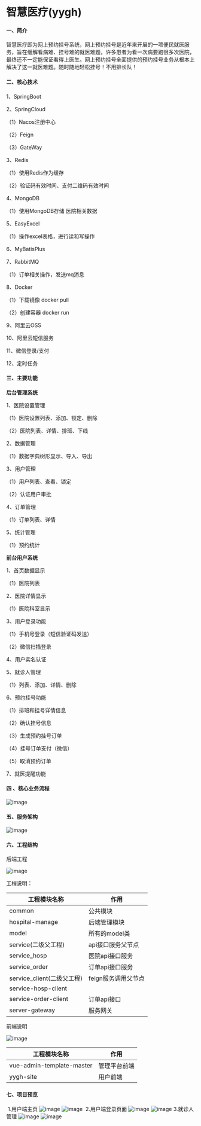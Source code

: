 

# 智慧医疗(yygh)

#### 一、简介

​	智慧医疗即为网上预约挂号系统，网上预约挂号是近年来开展的一项便民就医服务，旨在缓解看病难、挂号难的就医难题，许多患者为看一次病要跑很多次医院，最终还不一定能保证看得上医生。网上预约挂号全面提供的预约挂号业务从根本上解决了这一就医难题。随时随地轻松挂号！不用排长队！

####  二、核心技术

1、SpringBoot

2、SpringCloud

（1）Nacos注册中心

（2）Feign

（3）GateWay

3、Redis

（1）使用Redis作为缓存

（2）验证码有效时间、支付二维码有效时间

4、MongoDB

（1）使用MongoDB存储 医院相关数据

5、EasyExcel

（1）操作excel表格，进行读和写操作

6、MyBatisPlus

7、RabbitMQ

（1）订单相关操作，发送mq消息

8、Docker

（1）下载镜像 docker pull 

（2）创建容器 docker run

9、阿里云OSS

10、阿里云短信服务 

11、微信登录/支付

12、定时任务

#### 三、主要功能

**后台管理系统**

1、医院设置管理

（1）医院设置列表、添加、锁定、删除

（2）医院列表、详情、排班、下线

2、数据管理

（1）数据字典树形显示、导入、导出

3、用户管理

（1）用户列表、查看、锁定

（2）认证用户审批

4、订单管理

（1）订单列表、详情

5、统计管理

（1）预约统计

**前台用户系统**

1、首页数据显示

（1）医院列表

2、医院详情显示

（1）医院科室显示

3、用户登录功能

（1）手机号登录（短信验证码发送）

（2）微信扫描登录

4、用户实名认证

5、就诊人管理

（1）列表、添加、详情、删除

6、预约挂号功能

（1）排班和挂号详情信息

（2）确认挂号信息

（3）生成预约挂号订单

（4）挂号订单支付（微信）

（5）取消预约订单

7、就医提醒功能

#### 四 、核心业务流程

![image](https://github.com/zhouhuan2003/yygh/assets/109257747/a2ef8f9f-c0e8-483b-baee-a58230204f66)


#### 五、服务架构

![image](https://github.com/zhouhuan2003/yygh/assets/109257747/2610ceb9-390e-476c-aff0-b8bc2a530a0e)


#### 六、工程结构

后端工程

![image](https://github.com/zhouhuan2003/yygh/assets/109257747/c3a8ab13-117d-4e8f-8a43-745a943eda83)


工程说明： 

| 工程模块名称               | 作用                |
| -------------------------- | ------------------- |
| common                     | 公共模块            |
| hospital-manage            | 后端管理模块        |
| model                      | 所有的model类       |
| service(二级父工程)        | api接口服务父节点   |
| service_hosp               | 医院api接口服务     |
| service_order              | 订单api接口服务     |
| service_client(二级父工程) | feign服务调用父节点 |
| service-hosp-client        |                     |
| service-order-client       | 订单api接口         |
| server-gateway             | 服务网关            |

前端说明

![image](https://github.com/zhouhuan2003/yygh/assets/109257747/6dcb4b19-0c21-4744-8f5f-5c287be25ef2)


| 工程模块名称              | 作用         |
| ------------------------- | ------------ |
| vue-admin-template-master | 管理平台前端 |
| yygh-site                 | 用户前端     |

#### 七、项目预览
​	1.用户端主页
![image](https://github.com/zhouhuan2003/yygh/assets/109257747/4ac40a9e-9a4a-41a1-8f71-78c577cb6aba)
![image](https://github.com/zhouhuan2003/yygh/assets/109257747/780ddf4a-a833-48f5-9bb1-1291c76166a3)
​	2.用户端登录页面
![image](https://github.com/zhouhuan2003/yygh/assets/109257747/55623261-52b8-457e-b6ce-22f8a335e946)
![image](https://github.com/zhouhuan2003/yygh/assets/109257747/0706a257-a856-496f-8c54-1cae445a6072)
  3.就诊人管理
  ![image](https://github.com/zhouhuan2003/yygh/assets/109257747/e332b818-131f-40a3-a8c7-bcc5490960da)
  ![image](https://github.com/zhouhuan2003/yygh/assets/109257747/8384d2aa-f51f-4526-bd6a-140cd896c20d)





